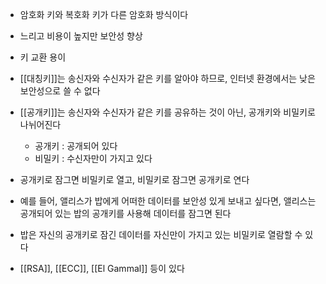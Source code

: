 - 암호화 키와 복호화 키가 다른 암호화 방식이다

- 느리고 비용이 높지만 보안성 향상
- 키 교환 용이

- [[대칭키]]는 송신자와 수신자가 같은 키를 알아야 하므로, 인터넷 환경에서는 낮은 보안성으로 쓸 수 없다
- [[공개키]]는 송신자와 수신자가 같은 키를 공유하는 것이 아닌, 공개키와 비밀키로 나뉘어진다
	- 공개키 : 공개되어 있다
	- 비밀키 : 수신자만이 가지고 있다
- 공개키로 잠그면 비밀키로 열고, 비밀키로 잠그면 공개키로 연다
- 예를 들어, 앨리스가 밥에게 어떠한 데이터를 보안성 있게 보내고 싶다면, 앨리스는 공개되어 있는 밥의 공개키를 사용해 데이터를 잠그면 된다
- 밥은 자신의 공개키로 잠긴 데이터를 자신만이 가지고 있는 비밀키로 열람할 수 있다
- [[RSA]], [[ECC]], [[El Gammal]] 등이 있다